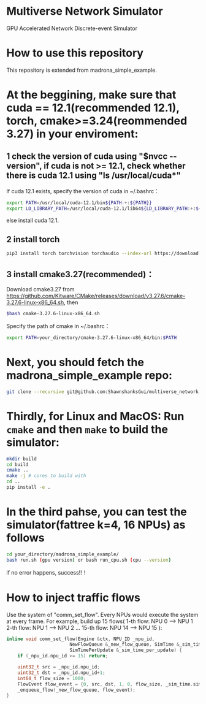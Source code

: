 # Multiverse Network Simulator

GPU Accelerated Network Discrete-event Simulator

# How to use this repository

This repository is extended from madrona_simple_example.


# At the beggining, make sure that cuda == 12.1(recommended 12.1), torch, cmake>=3.24(reommended 3.27) in your enviroment:

## 1 check the version of cuda using "$nvcc --version", if cuda is not >= 12.1, check whether there is cuda 12.1 using "ls /usr/local/cuda*"

If cuda 12.1 exists, specify the version of cuda in ~/.bashrc：
```bash 
export PATH=/usr/local/cuda-12.1/bin${PATH:+:${PATH}}
export LD_LIBRARY_PATH=/usr/local/cuda-12.1/lib64${LD_LIBRARY_PATH:+:${LD_LIBRARY_PATH}}
```
else install cuda 12.1. 

## 2 install torch
```bash 
pip3 install torch torchvision torchaudio --index-url https://download.pytorch.org/whl/cu121
```

## 3 install cmake3.27(recommended)：

Download cmake3.27 from https://github.com/Kitware/CMake/releases/download/v3.27.6/cmake-3.27.6-linux-x86_64.sh, then
```bash 
$bash cmake-3.27.6-linux-x86_64.sh
```
Specify the path of cmake in ~/.bashrc：
```bash 
export PATH=your_directory/cmake-3.27.6-linux-x86_64/bin:$PATH
```



# Next, you should fetch the madrona_simple_example repo:
```bash
git clone --recursive git@github.com:ShawnshanksGui/multiverse_network.git
```

# Thirdly, for Linux and MacOS: Run `cmake` and then `make` to build the simulator:
```bash
mkdir build
cd build
cmake ..
make -j # cores to build with
cd ..
pip install -e .
```

# In the third pahse, you can test the simulator(fattree k=4, 16 NPUs) as follows
```bash
cd your_directory/madrona_simple_example/
bash run.sh (gpu version) or bash run_cpu.sh (cpu --version)
```
if no error happens, success!!！


# How to inject traffic flows
Use the system of "comm_set_flow". Every NPUs would execute the system at every frame.
For example, build up 15 flows( 
1-th flow: NPU 0 --> NPU 1
2-th flow: NPU 1 --> NPU 2 
...
15-th flow: NPU 14 --> NPU 15
):

```cpp
inline void comm_set_flow(Engine &ctx, NPU_ID _npu_id,
                       NewFlowQueue &_new_flow_queue, SimTime &_sim_time,
                       SimTimePerUpdate &_sim_time_per_update) {
    if (_npu_id.npu_id >= 15) return;

    uint32_t src = _npu_id.npu_id;
    uint32_t dst = _npu_id.npu_id+1;
    int64_t flow_size = 1000;
    FlowEvent flow_event = {0, src, dst, 1, 0, flow_size, _sim_time.sim_time+2000, 0, FlowState::UNCOMPLETE};
    _enqueue_flow(_new_flow_queue, flow_event);
}
```
